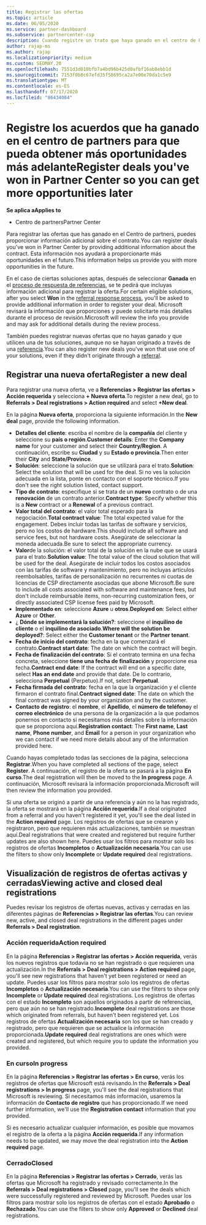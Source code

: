 ```yaml
---
title: Registrar las ofertas
ms.topic: article
ms.date: 06/05/2020
ms.service: partner-dashboard
ms.subservice: partnercenter-csp
description: Cuando registre un trato que haya ganado en el centro de Partners, ayudará a Microsoft a proporcionarle más oportunidades en el futuro.
author: rajap-ms
ms.author: rajap
ms.localizationpriority: medium
ms.custom: SEOMAY.20
ms.openlocfilehash: 7551d3d010bfb7a4bd96b425d0afbf16ab8ebb1d
ms.sourcegitcommit: 7153f0b8c67efd35f58695ca2a7e00e70da1c5e9
ms.translationtype: MT
ms.contentlocale: es-ES
ms.lasthandoff: 07/17/2020
ms.locfileid: "86434084"
---
```

# <a name="register-deals-youve-won-in-partner-center-so-you-can-get-more-opportunities-later"></a><span data-ttu-id="de008-103">Registre los acuerdos que ha ganado en el centro de partners para que pueda obtener más oportunidades más adelante</span><span class="sxs-lookup"><span data-stu-id="de008-103">Register deals you've won in Partner Center so you can get more opportunities later</span></span>

<span data-ttu-id="de008-104">**Se aplica a**</span><span class="sxs-lookup"><span data-stu-id="de008-104">**Applies to**</span></span>

- <span data-ttu-id="de008-105">Centro de partners</span><span class="sxs-lookup"><span data-stu-id="de008-105">Partner Center</span></span>

<span data-ttu-id="de008-106">Para registrar las ofertas que has ganado en el Centro de partners, puedes proporcionar información adicional sobre el contrato.</span><span class="sxs-lookup"><span data-stu-id="de008-106">You can register deals you've won in Partner Center by providing additional information about the contract.</span></span> <span data-ttu-id="de008-107">Esta información nos ayudará a proporcionarte más oportunidades en el futuro.</span><span class="sxs-lookup"><span data-stu-id="de008-107">This information helps us provide you with more opportunities in the future.</span></span>

<span data-ttu-id="de008-108">En el caso de ciertas soluciones aptas, después de seleccionar **Ganada** en el [proceso de respuesta de referencias](responding-to-referrals.md), se te pedirá que incluyas información adicional para registrar la oferta.</span><span class="sxs-lookup"><span data-stu-id="de008-108">For certain eligible solutions, after you select **Won** in the [referral response process](responding-to-referrals.md), you'll be asked to provide additional information in order to register your deal.</span></span> <span data-ttu-id="de008-109">Microsoft revisará la información que proporciones y puede solicitarte más detalles durante el proceso de revisión.</span><span class="sxs-lookup"><span data-stu-id="de008-109">Microsoft will review the info you provide and may ask for additional details during the review process.</span></span>

<span data-ttu-id="de008-110">También puedes registrar nuevas ofertas que no hayas ganado y que utilicen una de tus soluciones, aunque no se hayan originado a través de una [referencia](referrals.md).</span><span class="sxs-lookup"><span data-stu-id="de008-110">You can also register new deals you've won that use one of your solutions, even if they didn't originate through a [referral](referrals.md).</span></span> 

## <a name="register-a-new-deal"></a><span data-ttu-id="de008-111">Registrar una nueva oferta</span><span class="sxs-lookup"><span data-stu-id="de008-111">Register a new deal</span></span>

<span data-ttu-id="de008-112">Para registrar una nueva oferta, ve a **Referencias > Registrar las ofertas > Acción requerida** y selecciona **+ Nueva oferta**.</span><span class="sxs-lookup"><span data-stu-id="de008-112">To register a new deal, go to **Referrals > Deal registrations > Action required** and select **+New deal**.</span></span>

<span data-ttu-id="de008-113">En la página **Nueva oferta**, proporciona la siguiente información.</span><span class="sxs-lookup"><span data-stu-id="de008-113">In the **New deal** page, provide the following information.</span></span>

- <span data-ttu-id="de008-114">**Detalles del cliente**: escriba el nombre de la **compañía** del cliente y seleccione su **país o región**.</span><span class="sxs-lookup"><span data-stu-id="de008-114">**Customer details**: Enter the **Company name** for your customer and select their **Country/Region**.</span></span> <span data-ttu-id="de008-115">A continuación, escribe su **Ciudad** y su **Estado o provincia**.</span><span class="sxs-lookup"><span data-stu-id="de008-115">Then enter their **City** and **State/Province**.</span></span>
- <span data-ttu-id="de008-116">**Solución**: seleccione la solución que se utilizará para el trato.</span><span class="sxs-lookup"><span data-stu-id="de008-116">**Solution**: Select the solution that will be used for the deal.</span></span> <span data-ttu-id="de008-117">Si no ves la solución adecuada en la lista, ponte en contacto con el soporte técnico.</span><span class="sxs-lookup"><span data-stu-id="de008-117">If you don't see the right solution listed, contact support.</span></span>
- <span data-ttu-id="de008-118">**Tipo de contrato**: especifique si se trata de un **nuevo** contrato o de una **renovación** de un contrato anterior.</span><span class="sxs-lookup"><span data-stu-id="de008-118">**Contract type**: Specify whether this is a **New** contract or a **Renewal** of a previous contract.</span></span>
- <span data-ttu-id="de008-119">**Valor total del contrato**: el valor total esperado para la negociación.</span><span class="sxs-lookup"><span data-stu-id="de008-119">**Total contract value**: The total expected value for the engagement.</span></span> <span data-ttu-id="de008-120">Debes incluir todas las tarifas de software y servicios, pero no los costos de hardware.</span><span class="sxs-lookup"><span data-stu-id="de008-120">This should include all software and service fees, but not hardware costs.</span></span> <span data-ttu-id="de008-121">Asegúrate de seleccionar la moneda adecuada.</span><span class="sxs-lookup"><span data-stu-id="de008-121">Be sure to select the appropriate currency.</span></span>
- <span data-ttu-id="de008-122">**Valor**de la solución: el valor total de la solución en la nube que se usará para el trato.</span><span class="sxs-lookup"><span data-stu-id="de008-122">**Solution value**: The total value of the cloud solution that will be used for the deal.</span></span> <span data-ttu-id="de008-123">Asegúrate de incluir todos los costos asociados con las tarifas de software y mantenimiento, pero no incluyas artículos reembolsables, tarifas de personalización no recurrentes ni cuotas de licencias de CSP directamente asociadas que abone Microsoft.</span><span class="sxs-lookup"><span data-stu-id="de008-123">Be sure to include all costs associated with software and maintenance fees, but don't include reimbursable items, non-recurring customization fees, or directly associated CSP license fees paid by Microsoft.</span></span>
- <span data-ttu-id="de008-124">**Implementado en**: seleccione **Azure** u **otros**.</span><span class="sxs-lookup"><span data-stu-id="de008-124">**Deployed on**: Select either **Azure** or **Other**.</span></span>
- <span data-ttu-id="de008-125">¿ **Dónde se implementará la solución?**: seleccione el **inquilino de cliente** o el **inquilino de asociado**.</span><span class="sxs-lookup"><span data-stu-id="de008-125">**Where will the solution be deployed?**: Select either the **Customer tenant** or the **Partner tenant**.</span></span>
- <span data-ttu-id="de008-126">**Fecha de inicio del contrato**: fecha en la que comenzará el contrato.</span><span class="sxs-lookup"><span data-stu-id="de008-126">**Contract start date**: The date on which the contract will begin.</span></span>
- <span data-ttu-id="de008-127">**Fecha de finalización del contrato**: Si el contrato termina en una fecha concreta, seleccione **tiene una fecha de finalización** y proporcione esa fecha.</span><span class="sxs-lookup"><span data-stu-id="de008-127">**Contract end date**: If the contract will end on a specific date, select **Has an end date** and provide that date.</span></span> <span data-ttu-id="de008-128">De lo contrario, selecciona **Perpetual** (Perpetuo).</span><span class="sxs-lookup"><span data-stu-id="de008-128">If not, select **Perpetual**.</span></span>
- <span data-ttu-id="de008-129">**Fecha firmada del contrato**: fecha en la que la organización y el cliente firmaron el contrato final.</span><span class="sxs-lookup"><span data-stu-id="de008-129">**Contract signed date**: The date on which the final contract was signed by your organization and by the customer.</span></span>
- <span data-ttu-id="de008-130">**Contacto de registro**: el **nombre**, el **Apellido**, el **número de teléfono**y el **correo electrónico** de una persona de la organización a la que podamos ponernos en contacto si necesitamos más detalles sobre la información que se proporciona aquí.</span><span class="sxs-lookup"><span data-stu-id="de008-130">**Registration contact**: The **First name**, **Last name**, **Phone number**, and **Email** for a person in your organization who we can contact if we need more details about any of the information provided here.</span></span>

<span data-ttu-id="de008-131">Cuando hayas completado todas las secciones de la página, selecciona **Registrar**.</span><span class="sxs-lookup"><span data-stu-id="de008-131">When you have completed all sections of the page, select **Register**.</span></span> <span data-ttu-id="de008-132">A continuación, el registro de la oferta se pasará a la página **En curso**.</span><span class="sxs-lookup"><span data-stu-id="de008-132">The deal registration will then be moved to the **In progress** page.</span></span> <span data-ttu-id="de008-133">A continuación, Microsoft revisará la información proporcionada.</span><span class="sxs-lookup"><span data-stu-id="de008-133">Microsoft will then review the information you provided.</span></span>

<span data-ttu-id="de008-134">Si una oferta se originó a partir de una referencia y aún no la has registrado, la oferta se mostrará en la página **Acción requerida**.</span><span class="sxs-lookup"><span data-stu-id="de008-134">If a deal originated from a referral and you haven't registered it yet, you'll see the deal listed in the **Action required** page.</span></span> <span data-ttu-id="de008-135">Los registros de ofertas que se crearon y registraron, pero que requieren más actualizaciones, también se muestran aquí.</span><span class="sxs-lookup"><span data-stu-id="de008-135">Deal registrations that were created and registered but require further updates are also shown here.</span></span> <span data-ttu-id="de008-136">Puedes usar los filtros para mostrar solo los registros de ofertas **Incompletos** o **Actualización necesaria**.</span><span class="sxs-lookup"><span data-stu-id="de008-136">You can use the filters to show only **Incomplete** or **Update required** deal registrations.</span></span>

## <a name="viewing-active-and-closed-deal-registrations"></a><span data-ttu-id="de008-137">Visualización de registros de ofertas activas y cerradas</span><span class="sxs-lookup"><span data-stu-id="de008-137">Viewing active and closed deal registrations</span></span>

<span data-ttu-id="de008-138">Puedes revisar los registros de ofertas nuevas, activas y cerradas en las diferentes páginas de **Referencias > Registrar las ofertas**.</span><span class="sxs-lookup"><span data-stu-id="de008-138">You can review new, active, and closed deal registrations in the different pages under **Referrals > Deal registration**.</span></span>

### <a name="action-required"></a><span data-ttu-id="de008-139">Acción requerida</span><span class="sxs-lookup"><span data-stu-id="de008-139">Action required</span></span>

<span data-ttu-id="de008-140">En la página **Referencias > Registrar las ofertas > Acción requerida**, verás los nuevos registros que todavía no se han registrado o que requieren una actualización.</span><span class="sxs-lookup"><span data-stu-id="de008-140">In the **Referrals > Deal registrations > Action required** page, you'll see new registrations that haven't yet been registered or need an update.</span></span> <span data-ttu-id="de008-141">Puedes usar los filtros para mostrar solo los registros de ofertas **Incompletos** o **Actualización necesaria**.</span><span class="sxs-lookup"><span data-stu-id="de008-141">You can use the filters to show only **Incomplete** or **Update required** deal registrations.</span></span> <span data-ttu-id="de008-142">Los registros de ofertas con el estado **Incompleto** son aquellos originados a partir de referencias, pero que aún no se han registrado.</span><span class="sxs-lookup"><span data-stu-id="de008-142">**Incomplete** deal registrations are those which originated from referrals, but haven't been registered yet.</span></span> <span data-ttu-id="de008-143">Los registros de ofertas **Actualización necesaria** son los que se han creado y registrado, pero que requieren que se actualice la información proporcionada.</span><span class="sxs-lookup"><span data-stu-id="de008-143">**Update required** deal registrations are ones which were created and registered, but which require you to update the information you provided.</span></span>

### <a name="in-progress"></a><span data-ttu-id="de008-144">En curso</span><span class="sxs-lookup"><span data-stu-id="de008-144">In progress</span></span>

<span data-ttu-id="de008-145">En la página **Referencias > Registrar las ofertas > En curso**, verás los registros de ofertas que Microsoft está revisando.</span><span class="sxs-lookup"><span data-stu-id="de008-145">In the **Referrals > Deal registrations > In progress** page, you'll see the deal registrations that Microsoft is reviewing.</span></span> <span data-ttu-id="de008-146">Si necesitamos más información, usaremos la información de **Contacto de registro** que has proporcionado.</span><span class="sxs-lookup"><span data-stu-id="de008-146">If we need further information, we'll use the **Registration contact** information that you provided.</span></span>

<span data-ttu-id="de008-147">Si es necesario actualizar cualquier información, es posible que movamos el registro de la oferta a la página **Acción requerida**.</span><span class="sxs-lookup"><span data-stu-id="de008-147">If any information needs to be updated, we may move the deal registration into the **Action required** page.</span></span>

### <a name="closed"></a><span data-ttu-id="de008-148">Cerrado</span><span class="sxs-lookup"><span data-stu-id="de008-148">Closed</span></span>

<span data-ttu-id="de008-149">En la página **Referencias > Registrar las ofertas > Cerrado**, verás las ofertas que Microsoft ha registrado y revisado correctamente.</span><span class="sxs-lookup"><span data-stu-id="de008-149">In the **Referrals > Deal registrations > Closed** page, you'll see the deals which were successfully registered and reviewed by Microsoft.</span></span> <span data-ttu-id="de008-150">Puedes usar los filtros para mostrar solo los registros de ofertas con el estado **Aprobado** o **Rechazado**.</span><span class="sxs-lookup"><span data-stu-id="de008-150">You can use the filters to show only **Approved** or **Declined** deal registrations.</span></span>